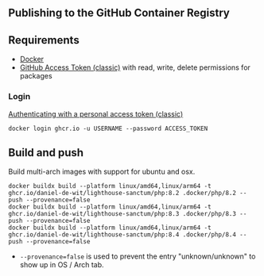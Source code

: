 ## Publishing to the GitHub Container Registry

## Requirements

- [Docker](https://docker.com)
- [GitHub Access Token (classic)](https://github.com/settings/tokens) with read, write, delete permissions for packages

### Login

[Authenticating with a personal access token (classic)](https://docs.github.com/en/packages/working-with-a-github-packages-registry/working-with-the-container-registry#authenticating-with-a-personal-access-token-classic)

```shell
docker login ghcr.io -u USERNAME --password ACCESS_TOKEN
```

## Build and push

Build multi-arch images with support for ubuntu and osx.

```shell
docker buildx build --platform linux/amd64,linux/arm64 -t ghcr.io/daniel-de-wit/lighthouse-sanctum/php:8.2 .docker/php/8.2 --push --provenance=false
docker buildx build --platform linux/amd64,linux/arm64 -t ghcr.io/daniel-de-wit/lighthouse-sanctum/php:8.3 .docker/php/8.3 --push --provenance=false
docker buildx build --platform linux/amd64,linux/arm64 -t ghcr.io/daniel-de-wit/lighthouse-sanctum/php:8.4 .docker/php/8.4 --push --provenance=false
```

* `--provenance=false` is used to prevent the entry "unknown/unknown" to show up in OS / Arch tab.
